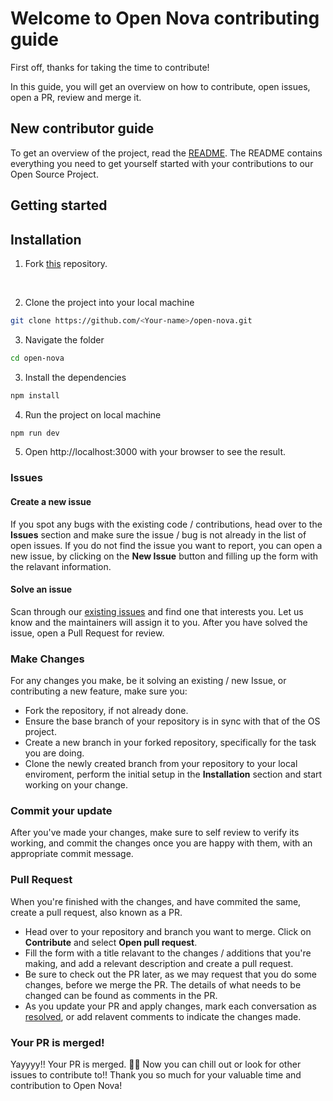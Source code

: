 # Welcome to Open Nova contributing guide

First off, thanks for taking the time to contribute!  

In this guide, you will get an overview on how to contribute, open issues, open a PR, review and merge it.

## New contributor guide

To get an overview of the project, read the [README](README.md). The README contains everything you need to get yourself started with your contributions to our Open Source Project.

## Getting started


## Installation

1. Fork [this](https://github.com/TanmayBhosale/open-nova) repository.
<br>


2. Clone the project into your local machine

```sh
git clone https://github.com/<Your-name>/open-nova.git
```

3. Navigate the folder

```sh
cd open-nova
```

3. Install the dependencies

```sh
npm install
```

4. Run the project on local machine

```sh
npm run dev
```
5. Open http://localhost:3000 with your browser to see the result.

### Issues

#### Create a new issue

If you spot any bugs with the existing code / contributions, head over to the **Issues** section and make sure the issue / bug is not already in the list of open issues. If you do not find the issue you want to report, you can open a new issue, by clicking on the **New Issue** button and filling up the form with the relavant information.

#### Solve an issue

Scan through our [existing issues](https://github.com/TanmayBhosale/open-nova/issues) and find one that interests you. Let us know and the maintainers will assign it to you.
After you have solved the issue, open a Pull Request for review.

### Make Changes

For any changes you make, be it solving an existing / new Issue, or contributing a new feature, make sure you:

- Fork the repository, if not already done.
- Ensure the base branch of your repository is in sync with that of the OS project.
- Create a new branch in your forked repository, specifically for the task you are doing.
- Clone the newly created branch from your repository to your local enviroment, perform the initial setup in the **Installation** section and start working on your change.

### Commit your update

After you've made your changes, make sure to self review to verify its working, and commit the changes once you are happy with them, with an appropriate commit message.

### Pull Request

When you're finished with the changes, and have commited the same, create a pull request, also known as a PR.

- Head over to your repository and branch you want to merge. Click on **Contribute** and select **Open pull request**.
- Fill the form with a title relavant to the changes / additions that you're making, and add a relevant description and create a pull request.
- Be sure to check out the PR later, as we may request that you do some changes, before we merge the PR. The details of what needs to be changed can be found as comments in the PR.
- As you update your PR and apply changes, mark each conversation as [resolved](https://docs.github.com/en/github/collaborating-with-issues-and-pull-requests/commenting-on-a-pull-request#resolving-conversations), or add relavent comments to indicate the changes made.

### Your PR is merged!

Yayyyy!! Your PR is merged. 🎊🎊 Now you can chill out or look for other issues to contribute to!! 
Thank you so much for your valuable time and contribution to Open Nova!